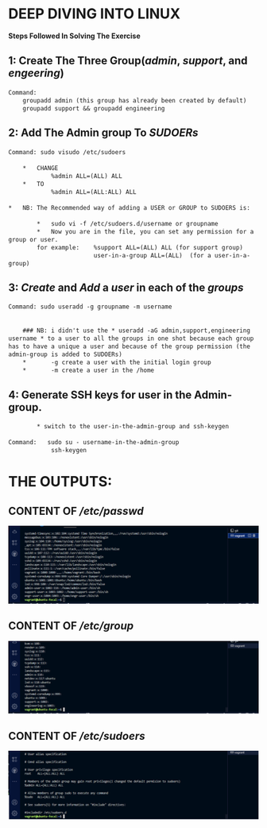 #   DEEP DIVING INTO LINUX

**Steps Followed In Solving The Exercise**

## 1:   Create The Three Group(*admin*, *support*, and *engeering*)
    Command: 
        groupadd admin (this group has already been created by default)
        groupadd support && groupadd engineering


## 2:   Add The Admin group To  *SUDOERs*
    Command: sudo visudo /etc/sudoers

        *   CHANGE  
                %admin ALL=(ALL) ALL 
        *   TO 
                %admin ALL=(ALL:ALL) ALL

    *   NB: The Recommended way of adding a USER or GROUP to SUDOERS is:

            *   sudo vi -f /etc/sudoers.d/username or groupname
            *   Now you are in the file, you can set any permission for a group or user. 
            for example:    %support ALL=(ALL) ALL (for support group)
                            user-in-a-group ALL=(ALL)  (for a user-in-a-group)

     
        


## 3:   *Create* and *Add* a *user* in each of the *groups*

    Command: sudo useradd -g groupname -m username


        ### NB: i didn't use the * useradd -aG admin,support,engineering username * to a user to all the groups in one shot because each group has to have a unique a user and because of the group permission (the admin-group is added to SUDOERs) 
        *       -g create a user with the initial login group
        *       -m create a user in the /home

## 4:   Generate SSH keys for user in the Admin-group. 
            * switch to the user-in-the-admin-group and ssh-keygen 
    
    Command:   sudo su - username-in-the-admin-group
                ssh-keygen



# THE OUTPUTS:

## CONTENT OF */etc/passwd*
![etc/passwd](/exercise-3/images/etc-passwd.PNG)


## CONTENT OF */etc/group*
![etc/group](/exercise-3/images/etc-group.PNG)


## CONTENT OF */etc/sudoers*
![etc/sudoers](/exercise-3/images/etc-sudoers.PNG)

